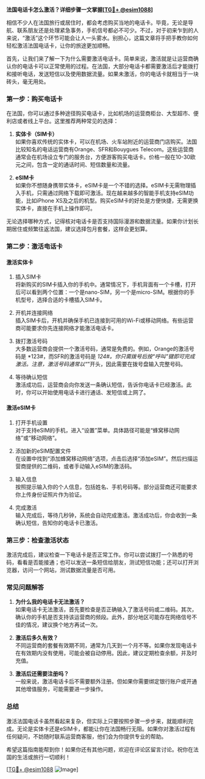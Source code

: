 **法国电话卡怎么激活？详细步骤一文掌握[[TG💪+ @esim1088](https://t.me/s/esim1088)]**

相信不少人在法国旅行或居住时，都会考虑购买当地的电话卡。毕竟，无论是导航、联系朋友还是处理紧急事务，手机信号都必不可少。不过，对于初来乍到的人来说，“激活”这个环节可能会让人一头雾水。别担心，这篇文章将手把手教你如何轻松激活法国电话卡，让你的旅途更加顺畅。

首先，让我们来了解一下为什么需要激活电话卡。简单来说，激活就是让运营商确认你的电话卡可以正常使用的过程。在法国，大部分电话卡都需要激活后才能拨打和接听电话，发送短信以及使用数据流量。如果未激活，你的电话卡就相当于一块砖头，毫无用处。

### **第一步：购买电话卡**

在法国，你可以通过多种途径购买电话卡，比如机场的运营商柜台、大型超市、便利店或者线上平台。这里推荐两种常见的选择：

1. **实体卡（SIM卡）**  
   如果你喜欢传统的实体卡，可以在机场、火车站附近的运营商门店购买。法国比较知名的电话运营商有Orange、SFR和Bouygues Telecom。这些运营商通常会在机场设立专门的服务台，方便游客购买电话卡。价格一般在10-30欧元之间，包含一定的通话时间、短信数量和流量。

2. **eSIM卡**  
   如果你不想随身携带实体卡，eSIM卡是一个不错的选择。eSIM卡无需物理插入手机，只需通过网络下载即可激活。现在越来越多的智能手机支持eSIM功能，比如iPhone XS及之后的机型。购买eSIM卡的好处是方便快捷，无需更换实体卡，直接在手机上操作即可。

无论选择哪种方式，记得核对电话卡是否支持国际漫游和数据流量。如果你计划长期居住或频繁往返法国，建议选择包月套餐，这样会更划算。

### **第二步：激活电话卡**

#### **激活实体卡**
1. 插入SIM卡  
   将新购买的SIM卡插入你的手机中。通常情况下，手机背面有一个卡槽，打开后可以看到两个位置：一个是nano-SIM，另一个是micro-SIM。根据你的手机型号，选择合适的卡槽插入SIM卡。

2. 开机并连接网络  
   插入SIM卡后，开机并确保手机已连接到可用的Wi-Fi或移动网络。有些运营商可能要求你先连接网络才能激活电话卡。

3. 拨打激活号码  
   大多数运营商会提供一个激活号码，通常是免费的。例如，Orange的激活号码是 *123#，而SFR的激活号码是 *124#。你只需拨号后按“呼叫”键即可完成激活。注意，激活号码通常以“*”开头，因此需要在拨号盘输入完整号码。

4. 等待确认短信  
   激活成功后，运营商会向你发送一条确认短信，告诉你电话卡已经激活。此时，你可以开始使用电话卡进行通话、发短信或上网了。

#### **激活eSIM卡**
1. 打开手机设置  
   对于支持eSIM的手机，进入“设置”菜单。具体路径可能是“蜂窝移动网络”或“移动网络”。

2. 添加新的eSIM配置文件  
   在设置中找到“添加蜂窝移动网络”选项，点击后选择“添加eSIM”。然后扫描运营商提供的二维码，或者手动输入eSIM的激活码。

3. 输入信息  
   按照提示输入你的个人信息，包括姓名、手机号码等。部分运营商还可能要求你上传身份证照片作为验证。

4. 完成激活  
   输入完成后，等待几秒钟，系统会自动完成激活。激活成功后，你会收到一条确认短信，告知你的电话卡已激活。

### **第三步：检查激活状态**

激活完成后，建议检查一下电话卡是否正常工作。你可以尝试拨打一个熟悉的号码，看看是否能接通；也可以发送一条短信给朋友，测试短信功能；还可以打开浏览器，访问一个网站，测试数据流量是否可用。

### **常见问题解答**

1. **为什么我的电话卡无法激活？**  
   如果电话卡无法激活，首先要检查是否正确输入了激活号码或二维码。其次，确认你的手机是否支持该运营商的频段。此外，部分地区可能存在网络信号不佳的情况，建议换个地方再试一次。

2. **激活后多久有效？**  
   不同运营商的套餐有效期不同，通常为几天到一个月不等。如果你发现电话卡在有效期内没有使用，可能会被自动停用。因此，建议定期检查余额，并及时充值。

3. **激活后还需要注册吗？**  
   一般来说，激活电话卡后不需要额外注册。但如果你需要绑定银行账户或开通其他增值服务，可能需要进一步操作。

### **总结**

激活法国电话卡虽然看起来复杂，但实际上只要按照步骤一步步来，就能顺利完成。无论是实体卡还是eSIM卡，都能让你在法国畅行无阻。如果你对激活过程有任何疑问，不妨随时联系运营商客服，他们会为你提供专业的帮助。

希望这篇指南能帮到你！如果你还有其他问题，欢迎在评论区留言讨论。祝你在法国的生活或旅行一切顺利！

[[TG💪+ @esim1088](https://t.me/s/esim1088) ![Image](https://i.postimg.cc/4NQfJmqS/Snipaste-2025-05-13-00-14-12.png)]